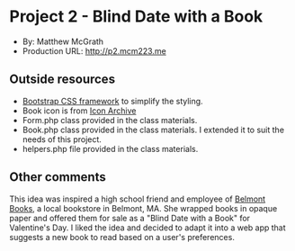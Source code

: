 # Project 2 - Blind Date with a Book
+ By: Matthew McGrath
+ Production URL: <http://p2.mcm223.me>

## Outside resources
+ [Bootstrap CSS framework](https://getbootstrap.com/) to simplify the styling.
+ Book icon is from [Icon Archive](http://www.iconarchive.com/show/circle-icons-by-martz90/books-icon.html)
+ Form.php class provided in the class materials.
+ Book.php class provided in the class materials. I extended it to suit the needs of this project.
+ helpers.php file provided in the class materials.


## Other comments
This idea was inspired a high school friend and employee of [Belmont Books](http://www.belmontbooks.com/), a local bookstore in Belmont, MA.
She wrapped books in opaque paper and offered them for sale as a "Blind Date with a Book" for Valentine's Day.
I liked the idea and decided to adapt it into a web app that suggests a new book to read based on a user's 
preferences. 

 

